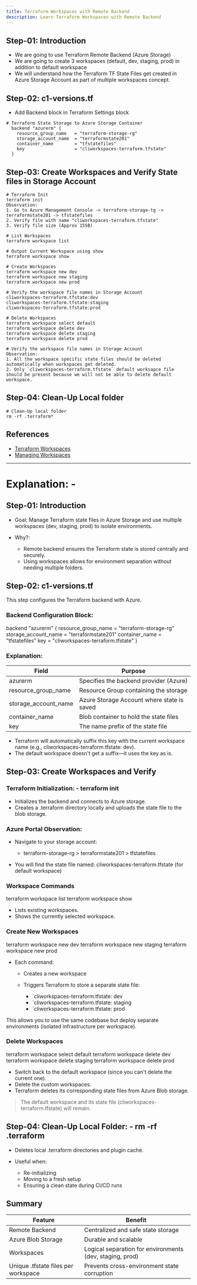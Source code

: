 ```yaml
---
title: Terraform Workspaces with Remote Backend
description: Learn Terraform Workspaces with Remote Backend
---
```


## Step-01: Introduction
- We are going to use Terraform Remote Backend (Azure Storage)
- We are going to create 3 workspaces (default, dev, staging, prod) in addition to default workspace
- We will understand how the Terraform TF State Files get created in Azure Storage Account as part of multiple workspaces concept.

## Step-02: c1-versions.tf
- Add Backend block in Terraform Settings block
```t
# Terraform State Storage to Azure Storage Container
  backend "azurerm" {
    resource_group_name   = "terraform-storage-rg"
    storage_account_name  = "terraformstate201"
    container_name        = "tfstatefiles"
    key                   = "cliworkspaces-terraform.tfstate"
  }   
```

## Step-03: Create Workspaces and Verify State files in Storage Account
```t
# Terraform Init
terraform init 
Observation:
1. Go to Azure Management Console -> terraform-storage-tg -> terraformstate201 -> tfstatefiles
2. Verify file with name "cliworkspaces-terraform.tfstate"
3. Verify file size (Approx 155B)

# List Workspaces
terraform workspace list

# Output Current Workspace using show
terraform workspace show

# Create Workspaces
terraform workspace new dev
terraform workspace new staging
terraform workspace new prod

# Verify the workspace file names in Storage Account
cliworkspaces-terraform.tfstate:dev
cliworkspaces-terraform.tfstate:staging
cliworkspaces-terraform.tfstate:prod

# Delete Workspaces
terraform workspace select default
terraform workspace delete dev
terraform workspace delete staging
terraform workspace delete prod

# Verify the workspace file names in Storage Account
Observation:
1. All the workspace specific state files should be deleted automatically when workspaces get deleted.
2. Only `cliworkspaces-terraform.tfstate` default worksapce file should be present because we will not be able to delete default workspace. 
```

## Step-04: Clean-Up Local folder
```t
# Clean-Up local folder
rm -rf .terraform*
```

## References
- [Terraform Workspaces](https://www.terraform.io/docs/language/state/workspaces.html)
- [Managing Workspaces](https://www.terraform.io/docs/cli/workspaces/index.html)

------------------------------------------------------------------------------------------------------------------------------------------

# Explanation: - 

## Step-01: Introduction

* Goal: Manage Terraform state files in Azure Storage and use multiple workspaces (dev, staging, prod) to isolate environments.

* Why?:

  * Remote backend ensures the Terraform state is stored centrally and securely.
  * Using workspaces allows for environment separation without needing multiple folders.

## Step-02: c1-versions.tf

This step configures the Terraform backend with Azure.

### Backend Configuration Block:


backend "azurerm"
{
  resource_group_name   = "terraform-storage-rg"
  storage_account_name  = "terraformstate201"
  container_name        = "tfstatefiles"
  key                   = "cliworkspaces-terraform.tfstate"
}

###  Explanation:

|     Field              |         Purpose                             |
| ---------------------- | ------------------------------------------- |
|  azurerm               |  Specifies the backend provider (Azure)     |
|  resource_group_name   |  Resource Group containing the storage      |
|  storage_account_name  |  Azure Storage Account where state is saved |
|  container_name        |  Blob container to hold the state files     |
|  key                   |  The name prefix of the state file          |

* Terraform will automatically suffix this key with the current workspace name (e.g., cliworkspaces-terraform.tfstate: dev).
* The default workspace doesn't get a suffix—it uses the key as is.

## Step-03: Create Workspaces and Verify

### Terraform Initialization: - terraform init

* Initializes the backend and connects to Azure storage.
* Creates a .terraform directory locally and uploads the state file to the blob storage.

### Azure Portal Observation:

* Navigate to your storage account:

  * terraform-storage-rg > terraformstate201 > tfstatefiles
    
* You will find the state file named: cliworkspaces-terraform.tfstate (for default workspace)

###  Workspace Commands

terraform workspace list
terraform workspace show

* Lists existing workspaces.
* Shows the currently selected workspace.

###  Create New Workspaces

terraform workspace new dev
terraform workspace new staging
terraform workspace new prod

* Each command:

  * Creates a new workspace
  * Triggers Terraform to store a separate state file:

    * `cliworkspaces-terraform.tfstate: dev
    * `cliworkspaces-terraform.tfstate: staging
    * `cliworkspaces-terraform.tfstate: prod

This allows you to use the same codebase but deploy separate environments (isolated infrastructure per workspace).

###  Delete Workspaces

terraform workspace select default
terraform workspace delete dev
terraform workspace delete staging
terraform workspace delete prod

* Switch back to the default workspace (since you can't delete the current one).
* Delete the custom workspaces.
* Terraform deletes its corresponding state files from Azure Blob storage.

> The default workspace and its state file (cliworkspaces-terraform.tfstate) will remain.

## Step-04: Clean-Up Local Folder: - rm -rf .terraform

* Deletes local .terraform directories and plugin cache.

* Useful when:

  * Re-initializing
  * Moving to a fresh setup
  * Ensuring a clean state during CI/CD runs

## Summary

|         Feature                        |                  Benefit                                       |
| -------------------------------------- | -------------------------------------------------------------- |
|  Remote Backend                        | Centralized and safe state storage                             |
|  Azure Blob Storage                    | Durable and scalable                                           |
|  Workspaces                            | Logical separation for environments (dev, staging, prod)       |
|  Unique .tfstate files per workspace   | Prevents cross-environment state corruption                    |
